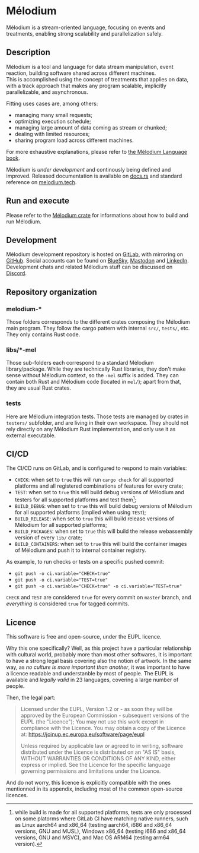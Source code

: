 
# Mélodium

Mélodium is a stream-oriented language, focusing on events and treatments, enabling strong scalability and parallelization safely.

## Description

Mélodium is a tool and language for data stream manipulation, event reaction, building software shared across different machines.  
This is accomplished using the concept of treatments that applies on data, with a track approach that makes any program scalable, implicitly parallelizable, and asynchronous.

Fitting uses cases are, among others:
- managing many small requests;
- optimizing execution schedule;
- managing large amount of data coming as stream or chunked;
- dealing with limited resources;
- sharing program load across different machines.

For more exhaustive explanations, please refer to [the Mélodium Language book](https://doc.melodium.tech/book/en/).

Mélodium is _under development_ and continously being defined and improved. Released documentation is available on [docs.rs](https://docs.rs/melodium/latest/melodium/) and standard reference on [melodium.tech](https://doc.melodium.tech/latest/en/).

## Run and execute

Please refer to the [Mélodium crate](melodium/) for informations about how to build and run Mélodium.

## Development

Mélodium development repository is hosted on [GitLab](https://gitlab.com/melodium/melodium), with mirroring on [GitHub](https://github.com/melodium-tech/melodium).
Social accounts can be found on [BlueSky](https://bsky.app/profile/melodium.tech), [Mastodon](https://mastodon.social/@melodium) and [LinkedIn](https://www.linkedin.com/company/m%C3%A9lodium/).
Development chats and related Mélodium stuff can be discussed on [Discord](https://discord.gg/GQmckruKNx).

## Repository organization

### melodium-*

Those folders corresponds to the different crates composing the Mélodium main program.
They follow the cargo pattern with internal `src/`, `tests/`, etc. They only contains Rust code.

### libs/*-mel

Those sub-folders each correspond to a standard Mélodium library/package.
While they are technically Rust libraries, they don't make sense without Mélodium context, so the `-mel` suffix is added.
They can contain both Rust and Mélodium code (located in `mel/`); apart from that, they are usual Rust crates.

### tests

Here are Mélodium integration tests.
Those tests are managed by crates in `testers/` subfolder, and are living in their own workspace.
They should not rely directly on any Mélodium Rust implementation, and only use it as external executable.

## CI/CD

The CI/CD runs on GitLab, and is configured to respond to main variables:
- `CHECK`: when set to `true` this will run `cargo check` for all supported platforms and all registered combinations of features for every crate;
- `TEST`: when set to `true` this will build debug versions of Mélodium and testers for all supported platforms and test them[^1];
- `BUILD_DEBUG`: when set to `true` this will build debug versions of Mélodium for all supported platforms (implied when using `TEST`);
- `BUILD_RELEASE`: when set to `true` this will build release versions of Mélodium for all supported platforms;
- `BUILD_PACKAGES`: when set to `true` this will build the release webassembly version of every `lib/` crate;
- `BUILD_CONTAINERS`: when set to `true` this will build the container images of Mélodium and push it to internal container registry.

As example, to run checks or tests on a specific pushed commit:
- `git push -o ci.variable="CHECK=true"`
- `git push -o ci.variable="TEST=true"`
- `git push -o ci.variable="CHECK=true" -o ci.variable="TEST=true"`

`CHECK` and `TEST` are considered `true` for every commit on `master` branch, and _everything_ is considered `true` for tagged commits.

[^1]: while build is made for all supported platforms, tests are only processed on some platorms where GitLab CI have matching native runners, such as Linux aarch64 and x86_64 (testing aarch64, i686 and x86_64 versions, GNU and MUSL), Windows x86_64 (testing i686 and x86_64 versions, GNU and MSVC), and Mac OS ARM64 (testing arm64 version).

## Licence

This software is free and open-source, under the EUPL licence.

Why this one specifically? Well, as this project have a particular relationship with cultural world, probably more than most other softwares, it is important to have a strong legal basis covering also the notion of artwork.
In the same way, as *no culture is more important than another*, it was important to have a licence readable and understanble by most of people. The EUPL is available and *legally valid* in 23 languages, covering a large number of people.

Then, the legal part:
> Licensed under the EUPL, Version 1.2 or - as soon they will be approved by the European Commission - subsequent versions of the EUPL (the "Licence"); You may not use this work except in compliance with the Licence. You may obtain a copy of the Licence at: https://joinup.ec.europa.eu/software/page/eupl
>
> Unless required by applicable law or agreed to in writing, software distributed under the Licence is distributed on an "AS IS" basis, WITHOUT WARRANTIES OR CONDITIONS OF ANY KIND, either express or implied.
See the Licence for the specific language governing permissions and limitations under the Licence.

And do not worry, this licence is explicitly compatible with the ones mentionned in its appendix, including most of the common open-source licences.

